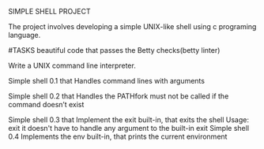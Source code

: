 SIMPLE SHELL PROJECT

The project involves developing a simple UNIX-like shell using c programing language.

#TASKS
beautiful code that passes the Betty checks(betty linter)

Write a UNIX command line interpreter.

Simple shell 0.1 that Handles command lines with arguments

Simple shell 0.2 that Handles the PATHfork must not be called if the command doesn’t exist

Simple shell 0.3 that Implement the exit built-in, that exits the shell Usage: exit it doesn't have to handle any argument to the built-in exit
Simple shell 0.4 Implements the env built-in, that prints the current environment
